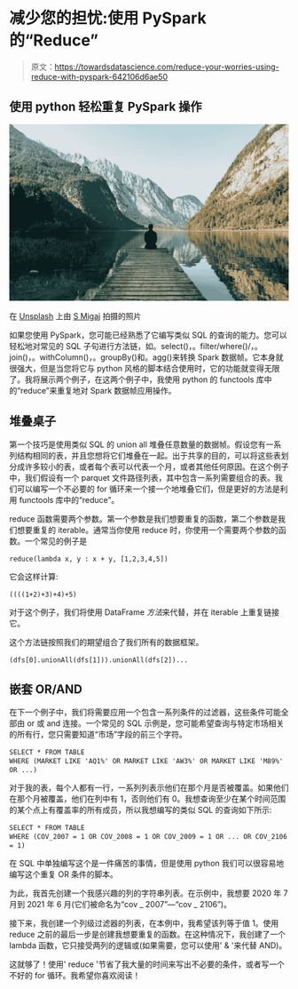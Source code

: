 # 减少您的担忧:使用 PySpark 的“Reduce”

> 原文：<https://towardsdatascience.com/reduce-your-worries-using-reduce-with-pyspark-642106d6ae50>

## 使用 python 轻松重复 PySpark 操作

![](img/8ae4854cb338483f7c8fbdce0d34f81a.png)

在 [Unsplash](https://unsplash.com?utm_source=medium&utm_medium=referral) 上由 [S Migaj](https://unsplash.com/@simonmigaj?utm_source=medium&utm_medium=referral) 拍摄的照片

如果您使用 PySpark，您可能已经熟悉了它编写类似 SQL 的查询的能力。您可以轻松地对常见的 SQL 子句进行方法链，如。select()，。filter/where()/，。join()，。withColumn()，。groupBy()和。agg()来转换 Spark 数据帧。它本身就很强大，但是当您将它与 python 风格的脚本结合使用时，它的功能就变得无限了。我将展示两个例子，在这两个例子中，我使用 python 的 functools 库中的“reduce”来重复地对 Spark 数据帧应用操作。

## 堆叠桌子

第一个技巧是使用类似 SQL 的 union all 堆叠任意数量的数据帧。假设您有一系列结构相同的表，并且您想将它们堆叠在一起。出于共享的目的，可以将这些表划分成许多较小的表，或者每个表可以代表一个月，或者其他任何原因。在这个例子中，我们假设有一个 parquet 文件路径列表，其中包含一系列需要组合的表。我们可以编写一个不必要的 for 循环来一个接一个地堆叠它们，但是更好的方法是利用 functools 库中的“reduce”。

reduce 函数需要两个参数。第一个参数是我们想要重复的函数，第二个参数是我们想要重复的 iterable。通常当你使用 reduce 时，你使用一个需要两个参数的函数。一个常见的例子是

```
reduce(lambda x, y : x + y, [1,2,3,4,5])
```

它会这样计算:

```
((((1+2)+3)+4)+5)
```

对于这个例子，我们将使用 DataFrame *方法*来代替，并在 iterable 上重复链接它。

这个方法链按照我们的期望组合了我们所有的数据框架。

```
(dfs[0].unionAll(dfs[1])).unionAll(dfs[2])...
```

## 嵌套 OR/AND

在下一个例子中，我们将需要应用一个包含一系列条件的过滤器，这些条件可能全部由 or 或 and 连接。一个常见的 SQL 示例是，您可能希望查询与特定市场相关的所有行，您只需要知道“市场”字段的前三个字符。

```
SELECT * FROM TABLE
WHERE (MARKET LIKE 'AQ1%' OR MARKET LIKE 'AW3%' OR MARKET LIKE 'M89%' OR ...)
```

对于我的表，每个人都有一行，一系列列表示他们在那个月是否被覆盖。如果他们在那个月被覆盖，他们在列中有 1，否则他们有 0。我想查询至少在某个时间范围的某个点上有覆盖率的所有成员，所以我想编写的类似 SQL 的查询如下所示:

```
SELECT * FROM TABLE
WHERE (COV_2007 = 1 OR COV_2008 = 1 OR COV_2009 = 1 OR ... OR COV_2106 = 1)
```

在 SQL 中单独编写这个是一件痛苦的事情，但是使用 python 我们可以很容易地编写这个重复 OR 条件的脚本。

为此，我首先创建一个我感兴趣的列的字符串列表。在示例中，我想要 2020 年 7 月到 2021 年 6 月(它们被命名为“cov _ 2007”—“cov _ 2106”)。

接下来，我创建一个列级过滤器的列表，在本例中，我希望该列等于值 1。使用 reduce 之前的最后一步是创建我想要重复的函数。在这种情况下，我创建了一个 lambda 函数，它只接受两列的逻辑或(如果需要，您可以使用' & '来代替 AND)。

这就够了！使用' reduce '节省了我大量的时间来写出不必要的条件，或者写一个不好的 for 循环。我希望你喜欢阅读！